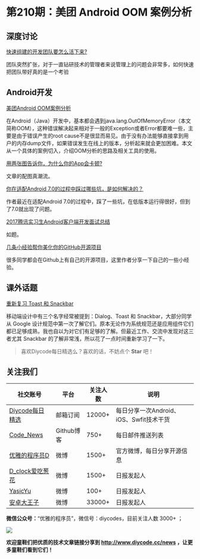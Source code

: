 # 第210期：美团 Android OOM 案例分析

## 深度讨论

[快速组建的开发团队要怎么活下来?](https://www.diycode.cc/news/2321)

团队突然扩张，对于一直钻研技术的管理者来说管理上的问题会非常多，如何快速把团队带好真的是一个考验

## Android开发

[美团Android OOM案例分析](https://www.diycode.cc/news/2306)

在Android（Java）开发中，基本都会遇到java.lang.OutOfMemoryError（本文简称OOM），这种错误解决起来相对于一般的Exception或者Error都要难一些，主要是由于错误产生的root cause不是很显而易见。由于没有办法能够直接拿到用户的内存dump文件，如果错误发生在线上的版本，分析起来就会更加困难。本文从一个具体的案例切入，介绍OOM分析的思路及相关工具的使用。

[用两张图告诉你，为什么你的App会卡顿?](https://www.diycode.cc/news/2315)

文章的配图真潮流。

[你在适配Android 7.0的过程中踩过哪些坑，是如何解决的？](https://www.diycode.cc/news/2316)

作者最近在适配Android 7.0的过程中，踩了一些坑，在低版本运行得很好，但到了7.0就出现了问题。

[2017腾讯实习生Android客户端开发面试总结](https://mp.weixin.qq.com/s/lSg6EFcaSoVtlLcpfTBedA)

如题。

[几条小经验帮你美化你的GitHub开源项目](https://www.diycode.cc/news/2319)

很多同学都会在Github上有自己的开源项目，这里作者分享一下自己的一些小经验。

## 课外话题

[重新复习 Toast 和 Snackbar](https://www.diycode.cc/news/2317)

移动端设计中有三个名字经常被提到：Dialog、Toast 和 Snackbar，大部分同学从 Google 设计规范中第一次了解它们。原本无论作为系统规范还是应用组件它们都已足够成熟，我也自以为对它们有足够的了解。但最近工作、交流中发现对这三者尤其 Snackbar 的了解非常浅，所以花了一点时间重新学习了一下。

> 喜欢Diycode每日精选么？喜欢的话，不妨点个 **Star** 吧！

## 关注我们

| 社交账号  |  平台  | 关注人数 | 说明 |
| -------- | -------- | -------- | -------- |
| [Diycode每日精选](http://list.qq.com/cgi-bin/qf_invite?id=d469993d2c888e971c0fbb2309c4d84256968386b126b967)|   邮箱订阅  | 12000+ | 每日分享一次Android、iOS、Swfit技术干货  |
| [Code_News](https://github.com/DiyCodes/code_news) |    Github博客  |750+ | 每日邮件推送列表  |
| [优雅的程序员D](http://weibo.com/u/5891258264) |   微博  | 1500+ | 官方微博，每日分享开源信息  |
| [D_clock爱吃葱花](http://weibo.com/u/2480694892)  |   微博  | 1500+ | 日报发起人  |
|[YasicYu](http://weibo.com/3917305697)  |   微博  | 100+ | 日报发起人  |
|[安卓大王子](http://weibo.com/apkbus/)   |   微博  | 33000+ | 日报发起人  |

**微信公众号：**“优雅的程序员”，微信号：diycodes，目前关注人数 3000+ ；

![](http://upload-images.jianshu.io/upload_images/1846413-b42abfa70f909099.jpg?imageMogr2/auto-orient/strip%7CimageView2/2/w/1240)

**欢迎童鞋们把优质的技术文章链接分享到 http://www.diycode.cc/news ，让更多童鞋们看到它们！**
